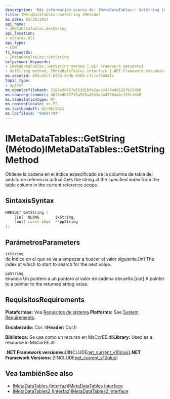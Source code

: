 ```yaml
---
description: 'Más información acerca de: IMetaDataTables:: GetString (método)'
title: IMetaDataTables::GetString (Método)
ms.date: 03/30/2017
api_name:
- IMetaDataTables.GetString
api_location:
- mscoree.dll
api_type:
- COM
f1_keywords:
- IMetaDataTables::GetString
helpviewer_keywords:
- IMetaDataTables::GetString method [.NET Framework metadata]
- GetString method, IMetaDataTables interface [.NET Framework metadata]
ms.assetid: 895c35cf-b95d-4e3b-93b5-cfc1cf9044fc
topic_type:
- apiref
ms.openlocfilehash: 2104e30657a152d1b9a2ace743da9b126fb15d60
ms.sourcegitcommit: ddf7edb67715a5b9a45e3dd44536dabc153c1de0
ms.translationtype: MT
ms.contentlocale: es-ES
ms.lasthandoff: 02/06/2021
ms.locfileid: "99687797"
---
```

# <a name="imetadatatablesgetstring-method"></a><span data-ttu-id="b7a1d-103">IMetaDataTables::GetString (Método)</span><span class="sxs-lookup"><span data-stu-id="b7a1d-103">IMetaDataTables::GetString Method</span></span>

<span data-ttu-id="b7a1d-104">Obtiene la cadena en el índice especificado de la columna de tabla del ámbito de referencia actual.</span><span class="sxs-lookup"><span data-stu-id="b7a1d-104">Gets the string at the specified index from the table column in the current reference scope.</span></span>  
  
## <a name="syntax"></a><span data-ttu-id="b7a1d-105">Sintaxis</span><span class="sxs-lookup"><span data-stu-id="b7a1d-105">Syntax</span></span>  
  
```cpp  
HRESULT GetString (
    [in]  ULONG       ixString,  
    [out] const char  **ppString  
);  
```  
  
## <a name="parameters"></a><span data-ttu-id="b7a1d-106">Parámetros</span><span class="sxs-lookup"><span data-stu-id="b7a1d-106">Parameters</span></span>  

 `ixString`  
 <span data-ttu-id="b7a1d-107">de Índice en el que se va a empezar a buscar el valor siguiente.</span><span class="sxs-lookup"><span data-stu-id="b7a1d-107">[in] The index at which to start to search for the next value.</span></span>  
  
 `ppString`  
 <span data-ttu-id="b7a1d-108">enuncia Un puntero a un puntero al valor de cadena devuelto.</span><span class="sxs-lookup"><span data-stu-id="b7a1d-108">[out] A pointer to a pointer to the returned string value.</span></span>  
  
## <a name="requirements"></a><span data-ttu-id="b7a1d-109">Requisitos</span><span class="sxs-lookup"><span data-stu-id="b7a1d-109">Requirements</span></span>  

 <span data-ttu-id="b7a1d-110">**Plataformas:** Vea [Requisitos de sistema](../../get-started/system-requirements.md).</span><span class="sxs-lookup"><span data-stu-id="b7a1d-110">**Platforms:** See [System Requirements](../../get-started/system-requirements.md).</span></span>  
  
 <span data-ttu-id="b7a1d-111">**Encabezado:** Cor. h</span><span class="sxs-lookup"><span data-stu-id="b7a1d-111">**Header:** Cor.h</span></span>  
  
 <span data-ttu-id="b7a1d-112">**Biblioteca:** Se usa como un recurso en MsCorEE.dll</span><span class="sxs-lookup"><span data-stu-id="b7a1d-112">**Library:** Used as a resource in MsCorEE.dll</span></span>  
  
 <span data-ttu-id="b7a1d-113">**.NET Framework versiones:**[!INCLUDE[net_current_v10plus](../../../../includes/net-current-v10plus-md.md)]</span><span class="sxs-lookup"><span data-stu-id="b7a1d-113">**.NET Framework Versions:** [!INCLUDE[net_current_v10plus](../../../../includes/net-current-v10plus-md.md)]</span></span>  
  
## <a name="see-also"></a><span data-ttu-id="b7a1d-114">Vea también</span><span class="sxs-lookup"><span data-stu-id="b7a1d-114">See also</span></span>

- [<span data-ttu-id="b7a1d-115">IMetaDataTables (Interfaz)</span><span class="sxs-lookup"><span data-stu-id="b7a1d-115">IMetaDataTables Interface</span></span>](imetadatatables-interface.md)
- [<span data-ttu-id="b7a1d-116">IMetaDataTables2 (Interfaz)</span><span class="sxs-lookup"><span data-stu-id="b7a1d-116">IMetaDataTables2 Interface</span></span>](imetadatatables2-interface.md)
